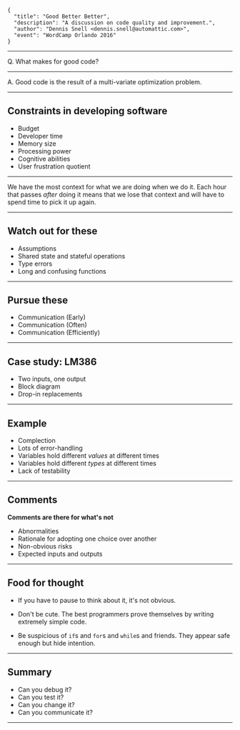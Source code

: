 



```
{
  "title": "Good Better Better",
  "description": "A discussion on code quality and improvement.",
  "author": "Dennis Snell <dennis.snell@automattic.com>",
  "event": "WordCamp Orlando 2016"
}
```




---







Q. What makes for good code?







---







A. Good code is the result of a multi-variate optimization problem.







---




## Constraints in developing software

 - Budget
 - Developer time
 - Memory size
 - Processing power
 - Cognitive abilities
 - User frustration quotient




---





We have the most context for what we are doing when we do it.
Each hour that passes _after_ doing it means that we lose that context and will have to spend time to pick it up again.





---




## Watch out for these

 - Assumptions
 - Shared state and stateful operations
 - Type errors
 - Long and confusing functions





---





## Pursue these

 - Communication (Early)
 - Communication (Often)
 - Communication (Efficiently)





---





## Case study: LM386

 - Two inputs, one output
 - Block diagram
 - Drop-in replacements





---





## Example

 - Complection
 - Lots of error-handling
 - Variables hold different _values_ at different times
 - Variables hold different _types_ at different times
 - Lack of testability





---



## Comments

**Comments are there for what's not**

 - Abnormalities
 - Rationale for adopting one choice over another
 - Non-obvious risks
 - Expected inputs and outputs



---




## Food for thought

 - If you have to pause to think about it, it's not obvious.

 - Don't be cute. The best programmers prove themselves by writing extremely simple code.

 - Be suspicious of `if`s and `for`s and `while`s and friends. They appear safe enough but hide intention.




---





## Summary

 - Can you debug it?
 - Can you test it?
 - Can you change it?
 - Can you communicate it?





---
